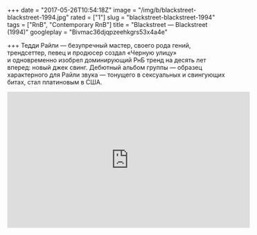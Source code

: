 +++
date = "2017-05-26T10:54:18Z"
image = "/img/b/blackstreet-blackstreet-1994.jpg"
rated = ["1"]
slug = "blackstreet-blackstreet-1994"
tags = ["RnB", "Contemporary RnB"]
title = "Blackstreet — Blackstreet (1994)"
googleplay = "Bivmac36djqpzeehkgrs53x4a4e"

+++
Тедди Райли&nbsp;&mdash; безупречный мастер, своего рода гений, трендсеттер, певец и&nbsp;продюсер создал &laquo;Черную улицу&raquo; и&nbsp;одновременно изобрел доминирующий РнБ тренд на&nbsp;десять лет вперед: новый джек свинг. Дебютный альбом группы&nbsp;&mdash; образец характерного для Райли звука&nbsp;&mdash; тонущего в&nbsp;сексуальных и&nbsp;свингующих битах, стал платиновым в&nbsp;США.

<iframe width="560" height="315" src="https://www.youtube.com/embed/wdllKQKYOD4" frameborder="0" allowfullscreen></iframe>